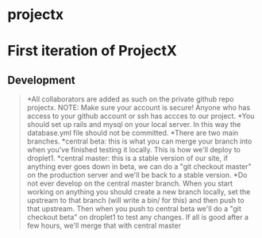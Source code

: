 projectx
========

# First iteration of ProjectX

## Development
> *All collaborators are added as such on the private github repo projectx. NOTE: Make sure your account is secure! Anyone who has access to your github account or ssh has accces to our project. 
> *You should set up rails and mysql on your local server. In this way the database.yml file should not be committed.
> *There are two main branches. 
>   *central beta: this is what you can merge your branch into when you've finished testing it locally. This is how we'll deploy to droplet1. 
>   *central master: this is a stable version of our site, if anything ever goes down in beta, we can do a "git checkout master" on the production server and we'll be back to a stable version. 
>   *Do not ever develop on the central master branch. When you start working on anything you should create a new branch locally, set the upstream to that branch (will write a bin/ for this) and then push to that upstream. Then when you push to central beta we'll do a "git checkout beta" on droplet1 to test any changes. If all is good after a few hours, we'll merge that with central master 
  
